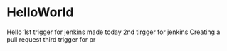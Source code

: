 # HelloWorld
Hello
1st trigger for jenkins made today
2nd tirgger for jenkins
Creating a pull request
third trigger for pr
